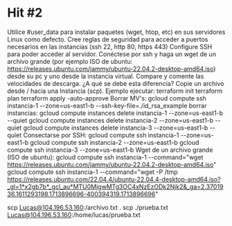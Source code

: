 # Hit #2
Utilice #user_data para instalar paquetes (wget, htop, etc) en sus servidores Linux como defecto.
Cree reglas de seguridad para acceder a puertos necesarios en las instancias (ssh 22, http 80, https 443)
Configure SSH para poder acceder al servidor.
Conéctese por ssh y haga un wget de un archivo grande (por ejemplo ISO de ubuntu: https://releases.ubuntu.com/jammy/ubuntu-22.04.2-desktop-amd64.iso) desde su pc y uno desde la instancia virtual.  Compare y comente las velocidades de descarga. ¿A qué se debe esta diferencia?
Copie un archivo desde / hacia una Instancia (scp).
Ejemplo ejecutar:
terraform init
terraform plan
terraform apply -auto-approve
Borrar MV's:
gcloud compute ssh instancia-1 --zone=us-east1-b --ssh-key-file=./id_rsa_example
borrar instancias:
gcloud compute instances delete instancia-1 --zone=us-east1-b --quiet
gcloud compute instances delete instancia-2 --zone=us-east1-b --quiet
gcloud compute instances delete instancia-3 --zone=us-east1-b --quiet
Consectarse por SSH:
gcloud compute ssh instancia-1 --zone=us-east1-b 
gcloud compute ssh instancia-2 --zone=us-east1-b 
gcloud compute ssh instancia-3 --zone=us-east1-b 
Wget de un archivo grande (ISO de ubuntu):
gcloud compute ssh instancia-1 --command="wget https://releases.ubuntu.com/jammy/ubuntu-22.04.2-desktop-amd64.iso"
gcloud compute ssh instancia-1 --command="wget -P /tmp https://releases.ubuntu.com/22.04.4/ubuntu-22.04.4-desktop-amd64.iso?_gl=1*x2gb7b*_gcl_au*MTU0MjgwMTg3OC4xNzEzODk2Njk2&_ga=2.3701936.1611293198.1713896696-400394319.1713896696"

scp Lucas@104.196.53.160:/archivo.txt .
scp ./prueba.txt Lucas@104.196.53.160:/home/lucas/prueba.txt

